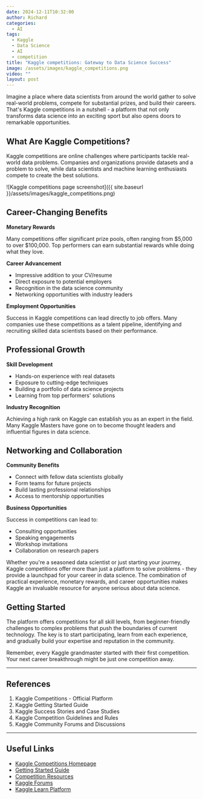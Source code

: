 ```yaml
---
date: 2024-12-11T10:32:00
author: Richard
categories:
  - AI
tags:
  - Kaggle
  - Data Science
  - AI
  - competition
title: "Kaggle competitions: Gateway to Data Science Success"
image: /assets/images/kaggle_competitions.png
video: ""
layout: post
---
```

Imagine a place where data scientists from around the world gather to solve real-world problems, compete for substantial prizes, and build their careers. That's Kaggle competitions in a nutshell - a platform that not only transforms data science into an exciting sport but also opens doors to remarkable opportunities.

## What Are Kaggle Competitions?

Kaggle competitions are online challenges where participants tackle real-world data problems. Companies and organizations provide datasets and a problem to solve, while data scientists and machine learning enthusiasts compete to create the best solutions.

![Kaggle competitions page screenshot]({{ site.baseurl }}/assets/images/kaggle_competitions.png)

## Career-Changing Benefits

**Monetary Rewards**

Many competitions offer significant prize pools, often ranging from $5,000 to over $100,000. Top performers can earn substantial rewards while doing what they love.

**Career Advancement**

- Impressive addition to your CV/resume
- Direct exposure to potential employers
- Recognition in the data science community
- Networking opportunities with industry leaders

**Employment Opportunities**

Success in Kaggle competitions can lead directly to job offers. Many companies use these competitions as a talent pipeline, identifying and recruiting skilled data scientists based on their performance.

## Professional Growth

**Skill Development**

- Hands-on experience with real datasets
- Exposure to cutting-edge techniques
- Building a portfolio of data science projects
- Learning from top performers' solutions

**Industry Recognition**

Achieving a high rank on Kaggle can establish you as an expert in the field. Many Kaggle Masters have gone on to become thought leaders and influential figures in data science.

## Networking and Collaboration

**Community Benefits**

- Connect with fellow data scientists globally
- Form teams for future projects
- Build lasting professional relationships
- Access to mentorship opportunities

**Business Opportunities**

Success in competitions can lead to:

- Consulting opportunities
- Speaking engagements
- Workshop invitations
- Collaboration on research papers

Whether you're a seasoned data scientist or just starting your journey, Kaggle competitions offer more than just a platform to solve problems - they provide a launchpad for your career in data science. The combination of practical experience, monetary rewards, and career opportunities makes Kaggle an invaluable resource for anyone serious about data science.

## Getting Started

The platform offers competitions for all skill levels, from beginner-friendly challenges to complex problems that push the boundaries of current technology. The key is to start participating, learn from each experience, and gradually build your expertise and reputation in the community.

Remember, every Kaggle grandmaster started with their first competition. Your next career breakthrough might be just one competition away.

---

## References

1. Kaggle Competitions - Official Platform
2. Kaggle Getting Started Guide
3. Kaggle Success Stories and Case Studies
4. Kaggle Competition Guidelines and Rules
5. Kaggle Community Forums and Discussions

---

## Useful Links

- [Kaggle Competitions Homepage](https://www.kaggle.com/competitions) 
- [Getting Started Guide](https://www.kaggle.com/learn)
- [Competition Resources](https://www.kaggle.com/resources)
- [Kaggle Forums](https://www.kaggle.com/discussion)
- [Kaggle Learn Platform](https://www.kaggle.com/learn/overview)

